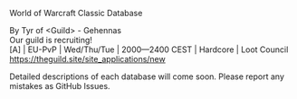 World of Warcraft Classic Database

By Tyr of \<Guild\> - Gehennas  
Our guild is recruiting!  
[A] | EU-PvP | Wed/Thu/Tue | 2000—2400 CEST | Hardcore | Loot Council  
https://theguild.site/site_applications/new

Detailed descriptions of each database will come soon.
Please report any mistakes as GitHub Issues.